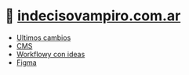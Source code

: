 # 🦇 [indecisovampiro.com.ar](https://indecisovampiro.com.ar)

- [Ultimos cambios](https://github.com/indecisovampiro/indecisovampiro.com.ar/commits/main)
- [CMS](https://indecisovampiro.com.ar/admin)
- [Workflowy con ideas](https://beta.workflowy.com/s/indecisovampiro/rtHuzxYbbvfE3Lue)
- [Figma](https://www.figma.com/file/l0ka1uw75QtiesPtJZnDGU/indecisovampiro)
